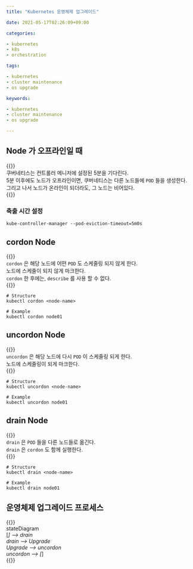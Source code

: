 ```yaml
---
title: "Kubernetes 운영체제 업그레이드"

date: 2021-05-17T02:26:09+09:00

categories:

- kubernetes
- k8s
- orchestration

tags:

- kubernetes
- cluster maintenance
- os upgrade

keywords:

- kubernetes
- cluster maintenance
- os upgrade

---
```


## Node 가 오프라인일 때

{{<admonition note Note true>}}  
쿠버네티스는 컨트롤러 메니저에 설정된 5분을 기다린다.  
5분 이후에도 노드가 오프라인이면, 쿠버네티스는 다른 노드들에 `POD` 들을 생성한다.  
그리고 나서 노드가 온라인이 되더라도, 그 노드는 비어있다.  
{{</admonition>}}

### 축출 시간 설정

```shell
kube-controller-manager --pod-eviction-timeout=5m0s
```

## cordon Node

{{<admonition note cordon true>}}  
`cordon` 은 해당 노드에 어떤 `POD` 도 스케줄링 되지 않게 한다.  
노드에 스케줄이 되지 않게 마크한다.  
`cordon` 한 후에는, `describe` 를 사용 할 수 없다.  
{{</admonition>}}

```shell
# Structure
kubectl cordon <node-name>

# Example
kubectl cordon node01
```

## uncordon Node

{{<admonition note uncordon true>}}  
`uncordon` 은 해당 노드에 다시 `POD` 이 스케줄링 되게 한다.  
노드에 스케줄링이 되게 마크한다.  
{{</admonition>}}

```shell
# Structure
kubectl uncordon <node-name>

# Example
kubectl uncordon node01
```

## drain Node

{{<admonition note drain true>}}  
`drain` 은 `POD` 들을 다른 노드들로 옮긴다.  
`drain` 은 `cordon` 도 함께 실행한다.   
{{</admonition>}}

```shell
# Structure
kubectl drain <node-name>

# Example
kubectl drain node01
```

## 운영체제 업그레이드 프로세스

{{<mermaid>}}  
stateDiagram  
[*] --> drain  
drain --> Upgrade  
Upgrade --> uncordon  
uncordon --> [*]  
{{</mermaid>}}
